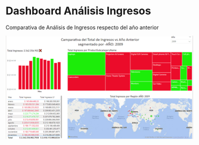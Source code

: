 # Dashboard Análisis Ingresos
Comparativa de Análisis de Ingresos respecto del año anterior

![Alt text](image.png)

